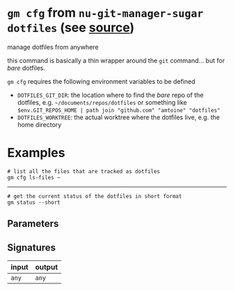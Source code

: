 # `gm cfg` from `nu-git-manager-sugar dotfiles` (see [source](https://github.com/amtoine/nu-git-manager/blob/main/pkgs/nu-git-manager-sugar/nu-git-manager-sugar/dotfiles.nu#L28))
manage dotfiles from anywhere

this command is basically a thin wrapper around the `git` command... but for
_bare_ dotfiles.

`gm cfg` requires the following environment variables to be defined
- `DOTFILES_GIT_DIR`: the location where to find the _bare_ repo of the
    dotfiles, e.g. `~/documents/repos/dotfiles` or something like
    `$env.GIT_REPOS_HOME | path join "github.com" "amtoine" "dotfiles"`
- `DOTFILES_WORKTREE`: the actual worktree where the dotfiles live, e.g. the
    home directory

# Examples
```nushell
# list all the files that are tracked as dotfiles
gm cfg ls-files ~
```
---
```nushell
# get the current status of the dotfiles in short format
gm status --short
```

## Parameters


## Signatures
| input | output |
| ----- | ------ |
| `any` | `any`  |
